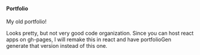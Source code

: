 #### Portfolio

My old portfolio!

Looks pretty, but not very good code organization. Since you can host react apps on gh-pages, I will remake this in react and have portfolioGen generate that version instead of this one.
